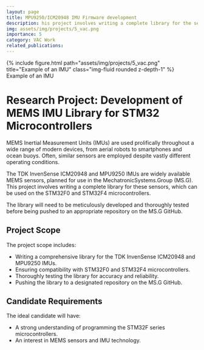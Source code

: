 ```yaml
---
layout: page
title: MPU9250/ICM20948 IMU Firmware development
description: his project involves writing a complete library for the sensors which can be used on the STM32F0 and STM32F4 microcontrollers.
img: assets/img/projects/5_vac.png
importance: 5
category: VAC Work
related_publications:
---
```


<div class="row justify-content-center">
    <div class="col-sm mt-3 mt-md-0">
        {% include figure.html path="assets/img/projects/5_vac.png" title="Example of an IMU" class="img-fluid rounded z-depth-1" %}
    </div>
</div>
<div class="caption">
    Example of an IMU
</div>

# Research Project: Development of MEMS IMU Library for STM32 Microcontrollers

MEMS Inertial Measurement Units (IMUs) are used prolifically throughout a wide range of modern devices, from aerial robots to smartphones and ocean buoys. Often, similar sensors are employed despite vastly different operating conditions.

The TDK InvenSense ICM20948 and MPU9250 IMUs are widely available MEMS sensors, planned for use in the MechatronicSystems.Group (MS.G). This project involves writing a complete library for these sensors, which can be used on the STM32F0 and STM32F4 microcontrollers.

The library will need to be meticulously developed and thoroughly tested before being pushed to an appropriate repository on the MS.G GitHub.

## Project Scope

The project scope includes:

- Writing a comprehensive library for the TDK InvenSense ICM20948 and MPU9250 IMUs.
- Ensuring compatibility with STM32F0 and STM32F4 microcontrollers.
- Thoroughly testing the library for accuracy and reliability.
- Pushing the library to a designated repository on the MS.G GitHub.

## Candidate Requirements

The ideal candidate will have:

- A strong understanding of programming the STM32F series microcontrollers.
- An interest in MEMS sensors and IMU technology.

